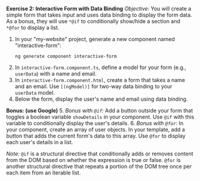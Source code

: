 **Exercise 2: Interactive Form with Data Binding**
*Objective:* You will create a simple form that takes input and uses data binding to display the form data. As a bonus, they will use `*@if` to conditionally show/hide a section and `*@for` to display a list.

1. In your "my-website" project, generate a new component named "interactive-form":
   ```
   ng generate component interactive-form
   ```
2. In `interactive-form.component.ts`, define a model for your form (e.g., `userData`) with a name and email.
3. In `interactive-form.component.html`, create a form that takes a name and an email. Use `[(ngModel)]` for two-way data binding to your `userData` model.
4. Below the form, display the user's name and email using data binding.

**Bonus: (use Google)**
5. *Bonus with `@if`:* Add a button outside your form that toggles a boolean variable `showDetails` in your component. Use `@if` with this variable to conditionally display the user's details.
6. *Bonus with `@for`:* In your component, create an array of user objects. In your template, add a button that adds the current form's data to this array. Use `@for` to display each user's details in a list.

*Note:* `@if` is a structural directive that conditionally adds or removes content from the DOM based on whether the expression is true or false. `@for` is another structural directive that repeats a portion of the DOM tree once per each item from an iterable list.
